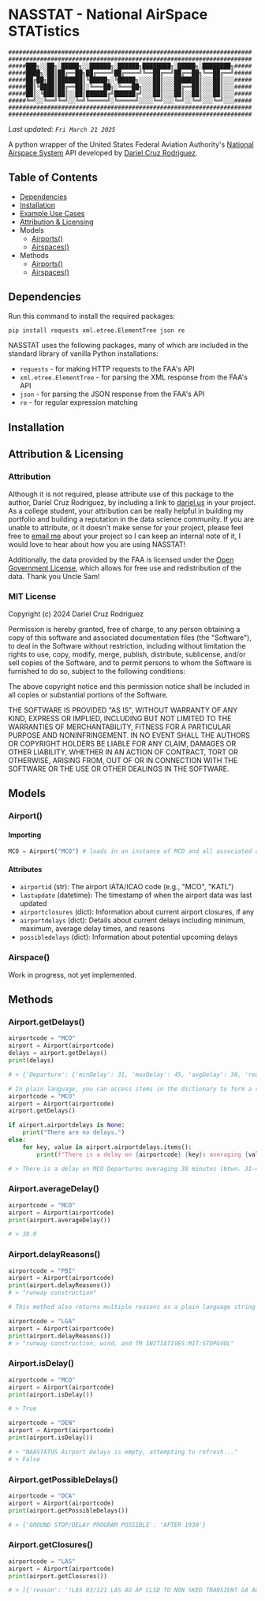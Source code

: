 # NASSTAT - National AirSpace STATistics
```
#####################################################################
#####################################################################
#####███╗░░██╗░█████╗░░██████╗░██████╗████████╗░█████╗░████████╗#####
#####████╗░██║██╔══██╗██╔════╝██╔════╝╚══██╔══╝██╔══██╗╚══██╔══╝#####
#####██╔██╗██║███████║╚█████╗░╚█████╗░░░░██║░░░███████║░░░██║░░░#####
#####██║╚████║██╔══██║░╚═══██╗░╚═══██╗░░░██║░░░██╔══██║░░░██║░░░#####
#####██║░╚███║██║░░██║██████╔╝██████╔╝░░░██║░░░██║░░██║░░░██║░░░#####
#####╚═╝░░╚══╝╚═╝░░╚═╝╚═════╝░╚═════╝░░░░╚═╝░░░╚═╝░░╚═╝░░░╚═╝░░░#####
#####################################################################
#####################################################################
```
*Last updated: `Fri March 21 2025`*

A python wrapper of the United States Federal Aviation Authority's [National Airspace System](https://nasstatus.faa.gov/) API developed by [Dariel Cruz Rodriguez](dariel.us).

## Table of Contents
- [Dependencies](##Dependencies)
- [Installation](##Installation)
- [Example Use Cases]()
- [Attribution & Licensing]()
- Models
  - [Airports()](###Airports)
  - [Airspaces()](###Airspaces)
- Methods
  - [Airports()](###Airports)
  - [Airspaces()](###Airspaces)

## Dependencies
Run this command to install the required packages:
```bash
pip install requests xml.etree.ElementTree json re
```

NASSTAT uses the following packages, many of which are included in the standard library of vanilla Python installations:
- `requests` - for making HTTP requests to the FAA's API
- `xml.etree.ElementTree` - for parsing the XML response from the FAA's API
- `json` - for parsing the JSON response from the FAA's API
- `re` - for regular expression matching

## Installation

## Attribution & Licensing
### Attribution
Although it is not required, please attribute use of this package to the author, Dariel Cruz Rodriguez, by including a link to [dariel.us](https://dariel.us) in your project. As a college student, your attribution can be really helpful in building my portfolio and building a reputation in the data science community. If you are unable to attribute, or it doesn't make sense for your project, please feel free to [email me](mailto:hello@dariel.us) about your project so I can keep an internal note of it, I would love to hear about how you are using NASSTAT!

Additionally, the data provided by the FAA is licensed under the [Open Government License](https://www.data.gov/open-government-licensing/), which allows for free use and redistribution of the data. Thank you Uncle Sam!

### MIT License

Copyright (c) 2024 Dariel Cruz Rodriguez

Permission is hereby granted, free of charge, to any person obtaining a copy
of this software and associated documentation files (the "Software"), to deal
in the Software without restriction, including without limitation the rights
to use, copy, modify, merge, publish, distribute, sublicense, and/or sell
copies of the Software, and to permit persons to whom the Software is
furnished to do so, subject to the following conditions:

The above copyright notice and this permission notice shall be included in all
copies or substantial portions of the Software.

THE SOFTWARE IS PROVIDED "AS IS", WITHOUT WARRANTY OF ANY KIND, EXPRESS OR
IMPLIED, INCLUDING BUT NOT LIMITED TO THE WARRANTIES OF MERCHANTABILITY,
FITNESS FOR A PARTICULAR PURPOSE AND NONINFRINGEMENT. IN NO EVENT SHALL THE
AUTHORS OR COPYRIGHT HOLDERS BE LIABLE FOR ANY CLAIM, DAMAGES OR OTHER
LIABILITY, WHETHER IN AN ACTION OF CONTRACT, TORT OR OTHERWISE, ARISING FROM,
OUT OF OR IN CONNECTION WITH THE SOFTWARE OR THE USE OR OTHER DEALINGS IN THE
SOFTWARE.

## Models
### Airport()
#### Importing
```python
MCO = Airport("MCO") # loads in an instance of MCO and all associated data with it
```
#### Attributes
- `airportid` (str): The airport IATA/ICAO code (e.g., "MCO", "KATL")
- `lastupdate` (datetime): The timestamp of when the airport data was last updated
- `airportclosures` (dict): Information about current airport closures, if any
- `airportdelays` (dict): Details about current delays including minimum, maximum, average delay times, and reasons
- `possibledelays` (dict): Information about potential upcoming delays

### Airspace()

Work in progress, not yet implemented.

## Methods
### Airport.getDelays()
```python
airportcode = "MCO"
airport = Airport(airportcode)
delays = airport.getDelays()
print(delays)

# > {'Departure': {'minDelay': 31, 'maxDelay': 45, 'avgDelay': 38, 'reason': 'TM INITIATIVES:MIT:STOP&VOL'}}
```

```python
# In plain language, you can access items in the dictionary to form a string.
airportcode = "MCO"
airport = Airport(airportcode)
airport.getDelays()

if airport.airportdelays is None:
    print("There are no delays.")
else:
    for key, value in airport.airportdelays.items():
        print(f"There is a delay on {airportcode} {key}s averaging {value['avgDelay']} minutes (btwn. {value['minDelay']}-{value['maxDelay']} min) due to {value['reason']}.")

# > There is a delay on MCO Departures averaging 38 minutes (btwn. 31-45 min) due to TM INITIATIVES:MIT:STOP&VOL.
```

### Airport.averageDelay()
```python
airportcode = "MCO"
airport = Airport(airportcode)
print(airport.averageDelay())

# > 38.0
```

### Airport.delayReasons()
```python
airportcode = "PBI"
airport = Airport(airportcode)
print(airport.delayReasons())
# > "runway construction"
```

```python
# This method also returns multiple reasons as a plain language string (adding 'and' at the end of the list for the last reason)

airportcode = "LGA"
airport = Airport(airportcode)
print(airport.delayReasons())
# > "runway construction, wind, and TM INITIATIVES:MIT:STOP&VOL"
```
### Airport.isDelay()
```python
airportcode = "MCO"
airport = Airport(airportcode)
print(airport.isDelay())

# > True
```
```python
airportcode = "DEN"
airport = Airport(airportcode)
print(airport.isDelay())

# > "NAASTATUS Airport Delays is empty, attempting to refresh..."
# > False
```

### Airport.getPossibleDelays()
```python
airportcode = "DCA"
airport = Airport(airportcode)
print(airport.getPossibleDelays())

# > {'GROUND STOP/DELAY PROGRAM POSSIBLE': 'AFTER 1930'}
```
### Airport.getClosures()
```python
airportcode = "LAS"
airport = Airport(airportcode)
print(airport.getClosures())

# > [{'reason': '!LAS 03/121 LAS AD AP CLSD TO NON SKED TRANSIENT GA ACFT EXC 24HR PPR 702-261-7775 2503171851-2506252300', 'start': 'Mar 17 at 18:51 UTC.', 'reopen': 'Jun 25 at 23:00 UTC.'}]
```